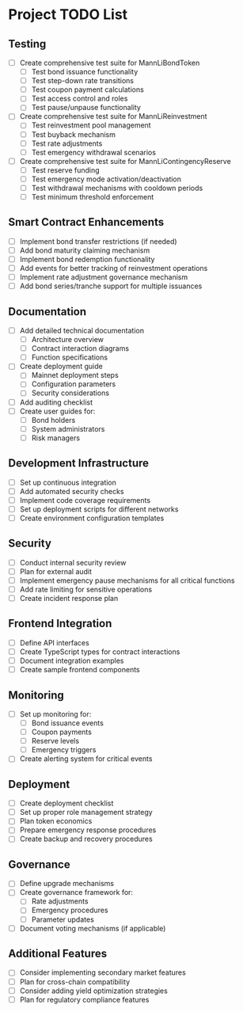 # Project TODO List

## Testing
- [ ] Create comprehensive test suite for MannLiBondToken
  - [ ] Test bond issuance functionality
  - [ ] Test step-down rate transitions
  - [ ] Test coupon payment calculations
  - [ ] Test access control and roles
  - [ ] Test pause/unpause functionality

- [ ] Create comprehensive test suite for MannLiReinvestment
  - [ ] Test reinvestment pool management
  - [ ] Test buyback mechanism
  - [ ] Test rate adjustments
  - [ ] Test emergency withdrawal scenarios

- [ ] Create comprehensive test suite for MannLiContingencyReserve
  - [ ] Test reserve funding
  - [ ] Test emergency mode activation/deactivation
  - [ ] Test withdrawal mechanisms with cooldown periods
  - [ ] Test minimum threshold enforcement

## Smart Contract Enhancements
- [ ] Implement bond transfer restrictions (if needed)
- [ ] Add bond maturity claiming mechanism
- [ ] Implement bond redemption functionality
- [ ] Add events for better tracking of reinvestment operations
- [ ] Implement rate adjustment governance mechanism
- [ ] Add bond series/tranche support for multiple issuances

## Documentation
- [ ] Add detailed technical documentation
  - [ ] Architecture overview
  - [ ] Contract interaction diagrams
  - [ ] Function specifications
- [ ] Create deployment guide
  - [ ] Mainnet deployment steps
  - [ ] Configuration parameters
  - [ ] Security considerations
- [ ] Add auditing checklist
- [ ] Create user guides for:
  - [ ] Bond holders
  - [ ] System administrators
  - [ ] Risk managers

## Development Infrastructure
- [ ] Set up continuous integration
- [ ] Add automated security checks
- [ ] Implement code coverage requirements
- [ ] Set up deployment scripts for different networks
- [ ] Create environment configuration templates

## Security
- [ ] Conduct internal security review
- [ ] Plan for external audit
- [ ] Implement emergency pause mechanisms for all critical functions
- [ ] Add rate limiting for sensitive operations
- [ ] Create incident response plan

## Frontend Integration
- [ ] Define API interfaces
- [ ] Create TypeScript types for contract interactions
- [ ] Document integration examples
- [ ] Create sample frontend components

## Monitoring
- [ ] Set up monitoring for:
  - [ ] Bond issuance events
  - [ ] Coupon payments
  - [ ] Reserve levels
  - [ ] Emergency triggers
- [ ] Create alerting system for critical events

## Deployment
- [ ] Create deployment checklist
- [ ] Set up proper role management strategy
- [ ] Plan token economics
- [ ] Prepare emergency response procedures
- [ ] Create backup and recovery procedures

## Governance
- [ ] Define upgrade mechanisms
- [ ] Create governance framework for:
  - [ ] Rate adjustments
  - [ ] Emergency procedures
  - [ ] Parameter updates
- [ ] Document voting mechanisms (if applicable)

## Additional Features
- [ ] Consider implementing secondary market features
- [ ] Plan for cross-chain compatibility
- [ ] Consider adding yield optimization strategies
- [ ] Plan for regulatory compliance features